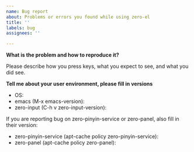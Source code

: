 ```yaml
---
name: Bug report
about: Problems or errors you found while using zero-el
title: ''
labels: bug
assignees: ''

---
```


**What is the problem and how to reproduce it?**

Please describe how you press keys, what you expect to see, and what you did
see.

**Tell me about your user environment, please fill in versions**

- OS: 
- emacs (M-x emacs-version): 
- zero-input (C-h v zero-input-version): 

If you are reporting bug on zero-pinyin-service or zero-panel, also fill in
their version:

- zero-pinyin-service (apt-cache policy zero-pinyin-service): 
- zero-panel (apt-cache policy zero-panel):
